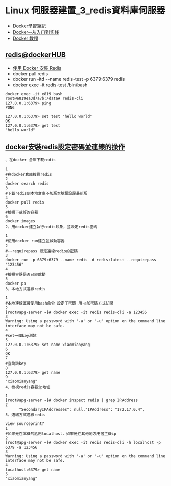 # Linux 伺服器建置_3_redis資料庫伺服器

- [Docker學習筆記](https://peihsinsu.gitbooks.io/docker-note-book/content/)
- [Docker--从入门到实践](https://yeasy.gitbook.io/docker_practice/introduction)
- [Docker 教程](https://www.runoob.com/docker/docker-tutorial.html)

## [redis@dockerHUB](https://hub.docker.com/_/redis)
- [使用 Docker 安裝 Redis](https://marcus116.blogspot.com/2019/02/how-to-run-redis-in-docker.html)
- docker pull redis
- docker run -itd --name redis-test -p 6379:6379 redis
- docker exec -it redis-test /bin/bash

```
docker exec -it e819 bash
root@e819ea3d7a7b:/data# redis-cli
127.0.0.1:6379> ping
PONG
 
127.0.0.1:6379> set test "hello world"
OK
127.0.0.1:6379> get test
"hello world"
```

## [docker安裝redis設定密碼並連線的操作](https://www.796t.com/article.php?id=173205)
```
、在docker 倉庫下載redis

1
#在docker倉庫搜尋redis
2
docker search redis
3
#下載redis到本地倉庫不加版本號預設是最新版
4
docker pull redis
5
#檢視下載好的容器
6
docker images
2、用docker建立執行redis映象，並設定redis密碼

1
#使用docker run建立並啟動容器
2
#--requirepass 設定連線redis的密碼
3
docker run -p 6379:6379 --name redis -d redis:latest --requirepass "123456"
4
#檢視容器是否已經啟動
5
docker ps
3、本地方式連線redis

1
#本地連線直接使用bash命令 設定了密碼 用-a加密碼方式訪問
2
[root@apg-server ~]# docker exec -it redis redis-cli -a 123456
3
Warning: Using a password with '-a' or '-u' option on the command line interface may not be safe.
4
#set一個key測試
5
127.0.0.1:6379> set name xiaomianyang
6
OK
7
#查詢該key
8
127.0.0.1:6379> get name
9
"xiaomianyang"
4、檢視redis容器ip地址

1
[root@apg-server ~]# docker inspect redis | grep IPAddress
2
      "SecondaryIPAddresses": null,"IPAddress": "172.17.0.4",
5、遠端方式連線redis

view sourceprint?
1
#如果是在本機的話用localhost，如果是在其他地方用宿主機ip
2
[root@apg-server ~]# docker exec -it redis redis-cli -h localhost -p 6379 -a 123456
3
Warning: Using a password with '-a' or '-u' option on the command line interface may not be safe.
4
localhost:6379> get name
5
"xiaomianyang"

```
